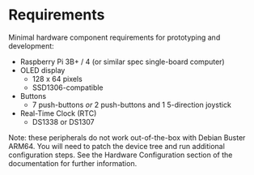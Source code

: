# Requirements

Minimal hardware component requirements for prototyping and development:

 - Raspberry Pi 3B+ / 4 (or similar spec single-board computer)
 - OLED display
   - 128 x 64 pixels
   - SSD1306-compatible
 - Buttons
   - 7 push-buttons _or_ 2 push-buttons and 1 5-direction joystick
 - Real-Time Clock (RTC)
   - DS1338 or DS1307

Note: these peripherals do not work out-of-the-box with Debian Buster ARM64. You will need to patch the device tree and run additional configuration steps. See the Hardware Configuration section of the documentation for further information.
